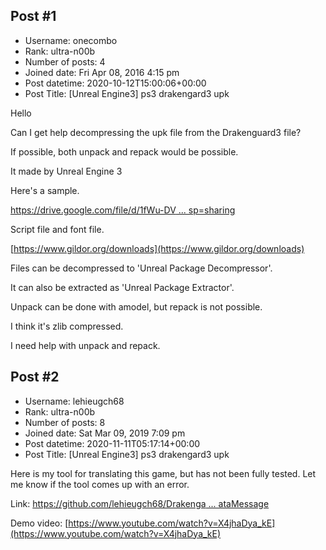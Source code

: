 ## Post #1
- Username: onecombo
- Rank: ultra-n00b
- Number of posts: 4
- Joined date: Fri Apr 08, 2016 4:15 pm
- Post datetime: 2020-10-12T15:00:06+00:00
- Post Title: [Unreal Engine3] ps3 drakengard3 upk

Hello

Can I get help decompressing the upk file from the Drakenguard3 file?

If possible, both unpack and repack would be possible.

It made by Unreal Engine 3

Here's a sample.

[https://drive.google.com/file/d/1fWu-DV ... sp=sharing](https://drive.google.com/file/d/1fWu-DVlC4ha0Y343Og2I0YwOs8P70dhe/view?usp=sharing)

Script file and font file.

[https://www.gildor.org/downloads](https://www.gildor.org/downloads)

Files can be decompressed to 'Unreal Package Decompressor'.

It can also be extracted as 'Unreal Package Extractor'.

Unpack can be done with amodel, but repack is not possible.

I think it's zlib compressed.

I need help with unpack and repack.
## Post #2
- Username: lehieugch68
- Rank: ultra-n00b
- Number of posts: 8
- Joined date: Sat Mar 09, 2019 7:09 pm
- Post datetime: 2020-11-11T05:17:14+00:00
- Post Title: [Unreal Engine3] ps3 drakengard3 upk

Here is my tool for translating this game, but has not been fully tested. Let me know if the tool comes up with an error.

Link: [https://github.com/lehieugch68/Drakenga ... ataMessage](https://github.com/lehieugch68/Drakengard-3-Sqex03DataMessage)

Demo video: [https://www.youtube.com/watch?v=X4jhaDya_kE](https://www.youtube.com/watch?v=X4jhaDya_kE)
